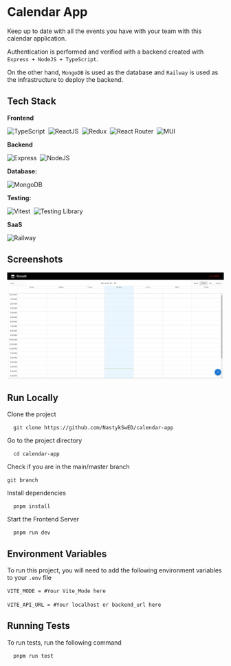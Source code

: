 # Calendar App

Keep up to date with all the events you have with your team with this calendar application.<br/>

Authentication is performed and verified with a backend created with `Express + NodeJS + TypeScript`.<br/>

On the other hand, `MongoDB` is used as the database and `Railway` is used as the infrastructure to deploy the backend.<br/>

## Tech Stack

**Frontend** 
<div aling=center>
  <img src="https://img.shields.io/badge/typescript-%23007ACC.svg?style=for-the-badge&logo=typescript&logoColor=white" title="TypeScript" alt="TypeScript"/>&nbsp;
  <img src="https://img.shields.io/badge/react-%2320232a.svg?style=for-the-badge&logo=react&logoColor=%2361DAFB" title="ReactJS" alt="ReactJS"/>&nbsp;
  <img src="https://img.shields.io/badge/redux-%23593d88.svg?style=for-the-badge&logo=redux&logoColor=white" title="Redux" alt="Redux"/>&nbsp;
  <img src="https://img.shields.io/badge/React_Router-CA4245?style=for-the-badge&logo=react-router&logoColor=white" title="React Router" alt="React Router"/>&nbsp;
  <img src="https://img.shields.io/badge/MUI-%230081CB.svg?style=for-the-badge&logo=mui&logoColor=white" title="MUI" alt="MUI"/>&nbsp;
</div>


**Backend**
<div aling=center>
  <img src="https://img.shields.io/badge/express.js-%23404d59.svg?style=for-the-badge&logo=express&logoColor=%2361DAFB" title="Express" alt="Express"/>&nbsp;
  <img src="https://img.shields.io/badge/node.js-6DA55F?style=for-the-badge&logo=node.js&logoColor=white" title="NodeJS" alt="NodeJS"/>&nbsp;
</div>


**Database:**
<div>
  <img src="https://img.shields.io/badge/MongoDB-%234ea94b.svg?style=for-the-badge&logo=mongodb&logoColor=white" title="MongoDB" alt="MongoDB"/>&nbsp;
</div>


**Testing:**
<div aling=center>
  <img src="https://img.shields.io/static/v1?style=for-the-badge&message=Vitest&color=6E9F18&logo=Vitest&logoColor=FFFFFF&label=" title="Vitest" alt="Vitest"/>&nbsp;
  <img src="https://img.shields.io/badge/-TestingLibrary-%23E33332?style=for-the-badge&logo=testing-library&logoColor=white" title="Testing Library" alt="Testing Library"/>&nbsp;
</div>


**SaaS**
<div aling=center>
  <img src="https://img.shields.io/static/v1?style=for-the-badge&message=Railway&color=0B0D0E&logo=Railway&logoColor=FFFFFF&label=" title="Railway" alt="Railway"/>&nbsp;
</div>


## Screenshots

![App Screenshot](https://raw.githubusercontent.com/NastykSwED/calendar-app/master/src/assets/screenshot.png)


## Run Locally

Clone the project

```shell
  git clone https://github.com/NastykSwED/calendar-app
```

Go to the project directory

```shell
  cd calendar-app
```

Check if you are in the main/master branch

```shell
git branch
```

Install dependencies

```shell
  pnpm install
```

Start the Frontend Server

```shell
  pnpm run dev
```


## Environment Variables

To run this project, you will need to add the following environment variables to your `.env` file

```shell
VITE_MODE = #Your Vite_Mode here

VITE_API_URL = #Your localhost or backend_url here
```

## Running Tests

To run tests, run the following command

```shell
  pnpm run test
```
